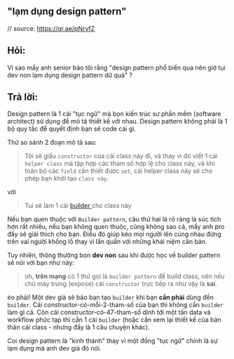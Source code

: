 ## "lạm dụng design pattern"

// source: https://qr.ae/pNrvfZ 

## Hỏi: 

Vì sao mấy anh senior bảo tôi rằng "design pattern phổ biến qua nên giờ tụi dev non lạm dụng design pattern dữ quá" ? 

## Trả lời: 

Design pattern là 1 cái "tục ngữ" mà bọn kiến trúc sư phần mềm (software architect) sử dụng để mô tả thiết kế với nhau. 
Design pattern không phải là 1 bộ quy tắc để quyết định bạn sẽ code cái gì. 

Thử so sánh 2 đoạn mô tả sau: 

> Tôi sẽ giấu `constructor` của cái class này đi, và thay vì đó viết 1 cái `helper class` mà tập hợp các tham số hợp lệ cho class này, và khi toàn bộ các `field` cần thiết được `set`, cái helper class này sẽ cho phép bạn khởi tạo `class này`. 

với 

> Tui sẽ làm 1 cái  [builder ](https://www.geeksforgeeks.org/builder-design-pattern/) cho class này 

Nếu bạn quen thuộc với `Builder pattern`, câu thứ hai là rõ ràng là súc tích hơn rất nhiều, nếu bạn không quen thuộc, cũng không sao cả, mấy anh pro đấy sẽ giải thích cho bạn. Điều đó giúp kéo mọi người lên cùng nhau đứng trên vai người khổng lồ thay vì lẩn quẩn với những khái niệm căn bản. 

Tuy nhiên, thông thường bọn **dev non** sau khi được học về builder pattern sẽ nói với bạn như này: 

> oh, **trên mạng** có 1 thứ gọi là `builder pattern` để build class, nên nếu chú mày trưng (expose) cái `constructor` trực tiếp ra như vậy là **sai**. 

éo phải! Một dev già sẽ bảo bạn tạo `builder` khi bạn **cần phải** dùng đến `builder`. Cái constructor-có-mỗi-2-tham-số của bạn thì không cần `builder` làm gì cả. Còn cái constructor-có-47-tham-số dính tới một tấn data và workflow phức tạp thì cần 1 cái `builder` (hoặc cần xem lại thiết kế của bản thân cái class - nhưng đấy là 1 câu chuyện khác). 

Coi design pattern là "kinh thánh" thay vì một đống "tục ngữ" chính là sự lạm dụng mà anh dev già đó nói. 
